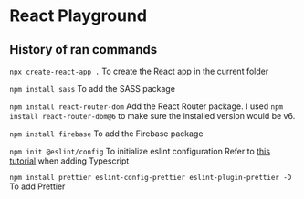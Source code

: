 # React Playground

## History of ran commands

`npx create-react-app .`
To create the React app in the current folder

`npm install sass`
To add the SASS package

`npm install react-router-dom`
Add the React Router package. I used `npm install react-router-dom@6` to make sure the installed version would be v6.

`npm install firebase`
To add the Firebase package

`npm init @eslint/config`
To initialize eslint configuration
Refer to [this tutorial](https://www.youtube.com/watch?v=ZXW6Jn6or1w) when adding Typescript

`npm install prettier eslint-config-prettier eslint-plugin-prettier -D`
To add Prettier
